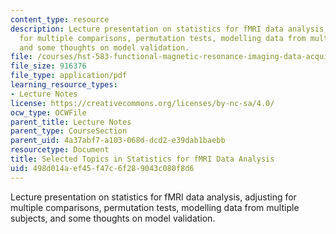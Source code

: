 ```yaml
---
content_type: resource
description: Lecture presentation on statistics for fMRI data analysis, adjusting
  for multiple comparisons, permutation tests, modelling data from multiple subjects,
  and some thoughts on model validation.
file: /courses/hst-583-functional-magnetic-resonance-imaging-data-acquisition-and-analysis-fall-2008/498d014aef45f47c6f289043c080f8d6_1124_mv_stats1.pdf
file_size: 916376
file_type: application/pdf
learning_resource_types:
- Lecture Notes
license: https://creativecommons.org/licenses/by-nc-sa/4.0/
ocw_type: OCWFile
parent_title: Lecture Notes
parent_type: CourseSection
parent_uid: 4a37abf7-a103-068d-dcd2-e39dab1baebb
resourcetype: Document
title: Selected Topics in Statistics for fMRI Data Analysis
uid: 498d014a-ef45-f47c-6f28-9043c080f8d6
---
```

Lecture presentation on statistics for fMRI data analysis, adjusting for multiple comparisons, permutation tests, modelling data from multiple subjects, and some thoughts on model validation.